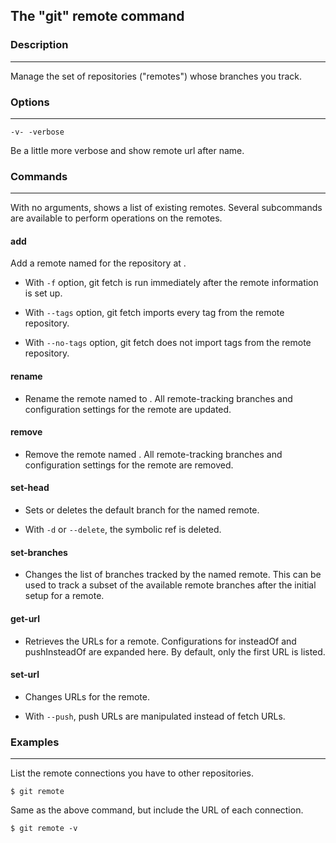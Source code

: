 ## The "git" **remote** command

### Description
---

Manage the set of repositories ("remotes") whose branches you track.

### Options
---
`-v- -verbose`

Be a little more verbose and show remote url after name. 

### Commands
---

With no arguments, shows a list of existing remotes. Several subcommands are available to perform operations on the remotes.


#### add

Add a remote named <name> for the repository at <URL>. 

- With `-f` option, git fetch <name> is run immediately after the remote information is set up.

- With `--tags` option, git fetch <name> imports every tag from the remote repository.

- With `--no-tags` option, git fetch <name> does not import tags from the remote repository.

#### rename

- Rename the remote named <old> to <new>. All remote-tracking branches and configuration settings for the remote are updated.


#### remove

- Remove the remote named <name>. All remote-tracking branches and configuration settings for the remote are removed.

#### set-head

- Sets or deletes the default branch for the named remote. 

- With `-d` or `--delete`, the symbolic ref is deleted.

#### set-branches

- Changes the list of branches tracked by the named remote. This can be used to track a subset of the available remote branches after the initial setup for a remote.

#### get-url

- Retrieves the URLs for a remote. Configurations for insteadOf and pushInsteadOf are expanded here. By default, only the first URL is listed.

#### set-url
- Changes URLs for the remote. 

- With `--push`, push URLs are manipulated instead of fetch URLs.

### Examples
---
List the remote connections you have to other repositories.
```git
$ git remote
```
Same as the above command, but include the URL of each connection.

```git
$ git remote -v
```
